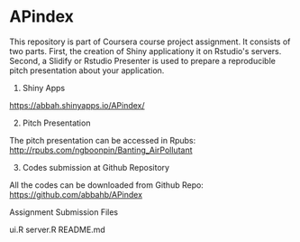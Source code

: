 # APindex
This repository is part of Coursera course project assignment. It consists of two parts. First, the creation of Shiny applicationy it on Rstudio's servers. Second, a Slidify or Rstudio Presenter is used to prepare a reproducible pitch presentation about your application.

1. Shiny Apps

https://abbah.shinyapps.io/APindex/

2. Pitch Presentation

The pitch presentation can be accessed in Rpubs: http://rpubs.com/ngboonpin/Banting_AirPollutant

3. Codes submission at Github Repository

All the codes can be downloaded from Github Repo: https://github.com/abbahb/APindex

Assignment Submission Files

ui.R
server.R
README.md
